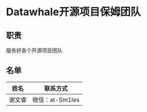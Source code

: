 # Datawhale开源项目保姆团队
## 职责
服务好各个开源项目团队

## 名单
| 姓名 | 联系方式 |
| :----: |:----:|
| 谢文睿 | 微信：at-Sm1les |
